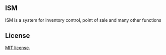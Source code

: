## ISM

ISM is a system for inventory control, point of sale and many other functions

## License

 [MIT license](https://opensource.org/licenses/MIT).

